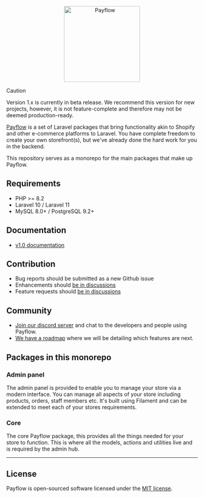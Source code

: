 <p align="center"><a href="https://payflowphp.io/" target="_blank"><picture><source media="(prefers-color-scheme: dark)" srcset="https://raw.githubusercontent.com/payflowphp/art/main/payflow-logo-dark.svg"><img alt="Payflow" width="200" src="https://raw.githubusercontent.com/payflowphp/art/main/payflow-logo.svg"></picture></a></p>

> [!CAUTION]
> Version 1.x is currently in beta release. We recommend this version for new projects, however, it is not feature-complete and therefore may not be deemed production-ready.


[Payflow](https://payflowphp.io) is a set of Laravel packages that bring functionality akin to Shopify and other e-commerce platforms to 
Laravel. You have complete freedom to create your own storefront(s), but we've already done the hard work for you in 
the backend.

This repository serves as a monorepo for the main packages that make up Payflow.

## Requirements

- PHP >= 8.2
- Laravel 10 / Laravel 11
- MySQL 8.0+ / PostgreSQL 9.2+

## Documentation

- [v1.0 documentation](https://docs-v1.payflowphp.io/)

## Contribution

- Bug reports should be submitted as a new Github issue
- Enhancements should [be in discussions](https://github.com/payflowphp/payflow/discussions/new?category=enhancements)
- Feature requests should [be in discussions](https://github.com/payflowphp/payflow/discussions/new?category=feature-requests)

## Community

- [Join our discord server](https://discord.gg/v6qVWaf) and chat to the developers and people using Payflow.
- [We have a roadmap](https://github.com/orgs/payflowphp/projects/8) where we will be detailing which features are next.

## Packages in this monorepo

### Admin panel

The admin panel is provided to enable you to manage your store via a modern interface. You can manage all aspects of 
your store including products, orders, staff members etc. It's built using Filament and can be extended to meet each of 
your stores requirements.

### Core

The core Payflow package, this provides all the things needed for your store to function. This is where all the models, 
actions and utilities live and is required by the admin hub.

---

## License

Payflow is open-sourced software licensed under the [MIT license](https://opensource.org/licenses/MIT).

